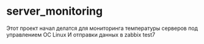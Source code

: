 # server_monitoring
Этот проект начал делатся для мониторинга температуры серверов под управлением ОС Linux
И отправки данных в zabbix
test7